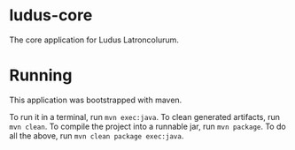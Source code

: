 # ludus-core
The core application for Ludus Latroncolurum.

# Running
This application was bootstrapped with maven.

To run it in a terminal, run `mvn exec:java`.
To clean generated artifacts, run `mvn clean`.
To compile the project into a runnable jar, run `mvn package`.
To do all the above, run `mvn clean package exec:java`.
